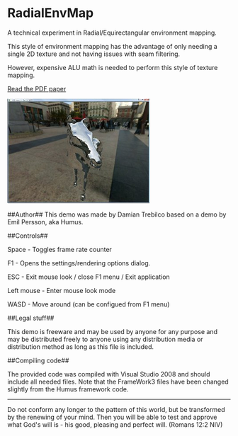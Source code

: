 # RadialEnvMap
A technical experiment in Radial/Equirectangular environment mapping. 

This style of environment mapping has the advantage of only needing a single 2D texture
and not having issues with seam filtering. 

However, expensive ALU math is needed to perform this style of texture mapping. 

[Read the PDF paper](./RadialEnvMap.pdf)

![Screenshot](RadialEnvMap.jpg?raw=true "Demo screenshot")

##Author##
This demo was made by Damian Trebilco based on a demo by Emil Persson, aka Humus.


##Controls##

 Space - Toggles frame rate counter

 F1    - Opens the settings/rendering options dialog. 

 ESC   - Exit mouse look / close F1 menu / Exit application

 Left mouse - Enter mouse look mode

 WASD  - Move around (can be configued from F1 menu) 


##Legal stuff##

This demo is freeware and may be used by anyone for any purpose
and may be distributed freely to anyone using any distribution
media or distribution method as long as this file is included.


##Compiling code##

The provided code was compiled with Visual Studio 2008 and should include all needed files.
Note that the FrameWork3 files have been changed slightly from the Humus framework code.

  
___
Do not conform any longer to the pattern of this world, but be transformed by the renewing of your mind.
Then you will be able to test and approve what God's will is - his good, pleasing and perfect will. (Romans 12:2 NIV)

